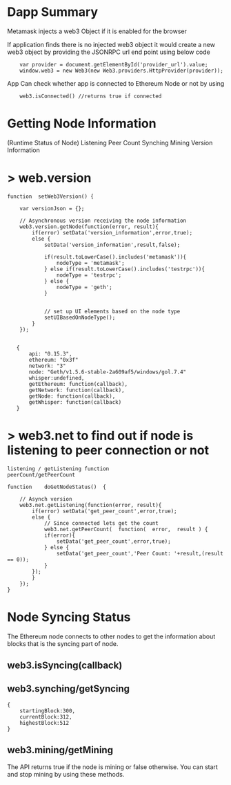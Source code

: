 # Dapp Summary
Metamask injects a web3 Object if it is enabled for the browser

If application finds there is no injected web3 object it would create a new web3 object by providing the JSONRPC url end point using below code

```
    var provider = document.getElementById('provider_url').value;
    window.web3 = new Web3(new Web3.providers.HttpProvider(provider));
```

App Can check whether app is connected to Ethereum Node or not by using

```
    web3.isConnected() //returns true if connected
```

# Getting Node Information
(Runtime Status of Node)
Listening
Peer Count
Synching
Mining
Version Information
# > web.version
```
function  setWeb3Version() {

    var versionJson = {};

    // Asynchronous version receiving the node information
    web3.version.getNode(function(error, result){
        if(error) setData('version_information',error,true);
        else {
            setData('version_information',result,false);

            if(result.toLowerCase().includes('metamask')){
                nodeType = 'metamask';
            } else if(result.toLowerCase().includes('testrpc')){
                nodeType = 'testrpc';
            } else {
                nodeType = 'geth';
            }

            
            // set up UI elements based on the node type
            setUIBasedOnNodeType();
        }
    });

   
   {
       api: "0.15.3",
       ethereum: "0x3f"
       network: "3"
       node: "Geth/v1.5.6-stable-2a609af5/windows/gol.7.4"
       whisper:undefined,
       getEthereum: function(callback),
       getNetwork: function(callback),
       getNode: function(callback),
       getWhisper: function(callback)
   }
```
# > web3.net to find out if node is listening to peer connection or not
```
listening / getListening function
peerCount/getPeerCount

function    doGetNodeStatus()  {

    // Asynch version
    web3.net.getListening(function(error, result){
        if(error) setData('get_peer_count',error,true);
        else {
            // Since connected lets get the count
            web3.net.getPeerCount(  function(  error,  result ) {
            if(error){
                setData('get_peer_count',error,true);
            } else {
                setData('get_peer_count','Peer Count: '+result,(result == 0));
            }
        });
        }
    });
}
```

# Node Syncing Status
The Ethereum node connects to other nodes to get the information about blocks that is the syncing part of node.
## web3.isSyncing(callback)
## web3.synching/getSyncing
```
{
    startingBlock:300,
    currentBlock:312,
    highestBlock:512
}
```
## web3.mining/getMining 
The API returns true if the node is mining or false otherwise. You can start and stop mining by using these methods.

